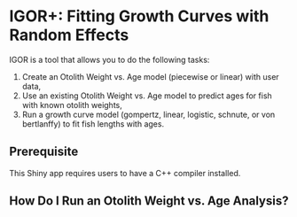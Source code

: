 # IGOR+: Fitting Growth Curves with Random Effects

IGOR is a tool that allows you to do the following tasks:
1. Create an Otolith Weight vs. Age model (piecewise or linear) with user data,
2. Use an existing Otolith Weight vs. Age model to predict ages for fish with known otolith weights,
3. Run a growth curve model (gompertz, linear, logistic, schnute, or von bertlanffy) to fit fish lengths with ages.

## Prerequisite

This Shiny app requires users to have a C++ compiler installed.

## How Do I Run an Otolith Weight vs. Age Analysis?

##
